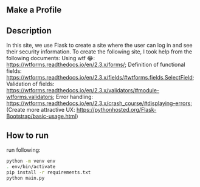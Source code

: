 ## Make a Profile

## Description
In this site, we use Flask to create a site where the user can log in and see their security information.
To create the following site, I took help from the following documents:
Using wtf 😂: https://wtforms.readthedocs.io/en/2.3.x/forms/;
Definition of functional fields: https://wtforms.readthedocs.io/en/2.3.x/fields/#wtforms.fields.SelectField;
Validation of fields: https://wtforms.readthedocs.io/en/2.3.x/validators/#module-wtforms.validators;
Error handling: https://wtforms.readthedocs.io/en/2.3.x/crash_course/#displaying-errors;
(Create more attractive UX: https://pythonhosted.org/Flask-Bootstrap/basic-usage.html)


## How to run
run following:
```bash
python -m venv env
. env/bin/activate
pip install -r requirements.txt
python main.py
```